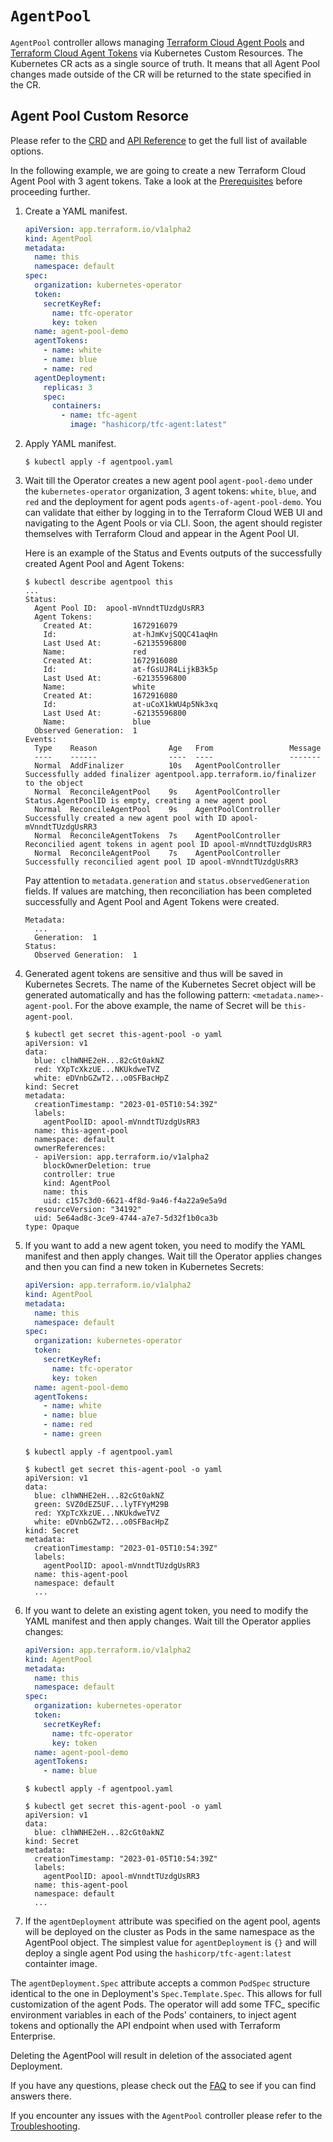 # `AgentPool`

`AgentPool` controller allows managing [Terraform Cloud Agent Pools](https://developer.hashicorp.com/terraform/cloud-docs/agents/agent-pools) and [Terraform Cloud Agent Tokens](https://developer.hashicorp.com/terraform/cloud-docs/users-teams-organizations/api-tokens#agent-api-tokens) via Kubernetes Custom Resources. The Kubernetes CR acts as a single source of truth. It means that all Agent Pool changes made outside of the CR will be returned to the state specified in the CR.

## Agent Pool Custom Resorce

Please refer to the [CRD](../config/crd/bases/app.terraform.io_agentpools.yaml) and [API Reference](./api-reference.md#agentpool) to get the full list of available options.

In the following example, we are going to create a new Terraform Cloud Agent Pool with 3 agent tokens. Take a look at the [Prerequisites](./usage.md#prerequisites) before proceeding further.

1. Create a YAML manifest.

    ```yaml
    apiVersion: app.terraform.io/v1alpha2
    kind: AgentPool
    metadata:
      name: this
      namespace: default
    spec:
      organization: kubernetes-operator
      token:
        secretKeyRef:
          name: tfc-operator
          key: token
      name: agent-pool-demo
      agentTokens:
        - name: white
        - name: blue
        - name: red
      agentDeployment:
        replicas: 3
        spec:
          containers:
            - name: tfc-agent
              image: "hashicorp/tfc-agent:latest"
    ```

2. Apply YAML manifest.

    ```console
    $ kubectl apply -f agentpool.yaml
    ```

3. Wait till the Operator creates a new agent pool `agent-pool-demo` under the `kubernetes-operator` organization, 3 agent tokens: `white`, `blue`, and `red` and the deployment for agent pods `agents-of-agent-pool-demo`. You can validate that either by logging in to the Terraform Cloud WEB UI and navigating to the Agent Pools or via CLI. Soon, the agent should register themselves with Terraform Cloud and appear in the Agent Pool UI.

    Here is an example of the Status and Events outputs of the successfully created Agent Pool and Agent Tokens:

    ```console
    $ kubectl describe agentpool this
    ...
    Status:
      Agent Pool ID:  apool-mVnndtTUzdgUsRR3
      Agent Tokens:
        Created At:         1672916079
        Id:                 at-hJmKvjSQQC41aqHn
        Last Used At:       -62135596800
        Name:               red
        Created At:         1672916080
        Id:                 at-fGsUJR4LijkB3k5p
        Last Used At:       -62135596800
        Name:               white
        Created At:         1672916080
        Id:                 at-uCoX1kWU4p5Nk3xq
        Last Used At:       -62135596800
        Name:               blue
      Observed Generation:  1
    Events:
      Type    Reason                Age   From                 Message
      ----    ------                ----  ----                 -------
      Normal  AddFinalizer          10s   AgentPoolController  Successfully added finalizer agentpool.app.terraform.io/finalizer to the object
      Normal  ReconcileAgentPool    9s    AgentPoolController  Status.AgentPoolID is empty, creating a new agent pool
      Normal  ReconcileAgentPool    9s    AgentPoolController  Successfully created a new agent pool with ID apool-mVnndtTUzdgUsRR3
      Normal  ReconcileAgentTokens  7s    AgentPoolController  Reconcilied agent tokens in agent pool ID apool-mVnndtTUzdgUsRR3
      Normal  ReconcileAgentPool    7s    AgentPoolController  Successfully reconcilied agent pool ID apool-mVnndtTUzdgUsRR3
    ```

    Pay attention to `metadata.generation` and `status.observedGeneration` fields. If values are matching, then reconciliation has been completed successfully and Agent Pool and Agent Tokens were created.

    ```console
    Metadata:
      ...
      Generation:  1
    Status:
      Observed Generation:  1
    ```

4. Generated agent tokens are sensitive and thus will be saved in Kubernetes Secrets. The name of the Kubernetes Secret object will be generated automatically and has the following pattern: `<metadata.name>-agent-pool`. For the above example, the name of Secret will be `this-agent-pool`.

    ```console
    $ kubectl get secret this-agent-pool -o yaml
    apiVersion: v1
    data:
      blue: clhWNHE2eH...82cGt0akNZ
      red: YXpTcXkzUE...NKUkdweTVZ
      white: eDVnbGZwT2...o0SFBacHpZ
    kind: Secret
    metadata:
      creationTimestamp: "2023-01-05T10:54:39Z"
      labels:
        agentPoolID: apool-mVnndtTUzdgUsRR3
      name: this-agent-pool
      namespace: default
      ownerReferences:
      - apiVersion: app.terraform.io/v1alpha2
        blockOwnerDeletion: true
        controller: true
        kind: AgentPool
        name: this
        uid: c157c3d0-6621-4f8d-9a46-f4a22a9e5a9d
      resourceVersion: "34192"
      uid: 5e64ad8c-3ce9-4744-a7e7-5d32f1b0ca3b
    type: Opaque
    ```

5. If you want to add a new agent token, you need to modify the YAML manifest and then apply changes. Wait till the Operator applies changes and then you can find a new token in Kubernetes Secrets:

    ```yaml
    apiVersion: app.terraform.io/v1alpha2
    kind: AgentPool
    metadata:
      name: this
      namespace: default
    spec:
      organization: kubernetes-operator
      token:
        secretKeyRef:
          name: tfc-operator
          key: token
      name: agent-pool-demo
      agentTokens:
        - name: white
        - name: blue
        - name: red
        - name: green
    ```

    ```console
    $ kubectl apply -f agentpool.yaml
    ```

    ```console
    $ kubectl get secret this-agent-pool -o yaml
    apiVersion: v1
    data:
      blue: clhWNHE2eH...82cGt0akNZ
      green: SVZ0dEZ5UF...lyTFYyM29B
      red: YXpTcXkzUE...NKUkdweTVZ
      white: eDVnbGZwT2...o0SFBacHpZ
    kind: Secret
    metadata:
      creationTimestamp: "2023-01-05T10:54:39Z"
      labels:
        agentPoolID: apool-mVnndtTUzdgUsRR3
      name: this-agent-pool
      namespace: default
      ...
    ```

6. If you want to delete an existing agent token, you need to modify the YAML manifest and then apply changes. Wait till the Operator applies changes:

    ```yaml
    apiVersion: app.terraform.io/v1alpha2
    kind: AgentPool
    metadata:
      name: this
      namespace: default
    spec:
      organization: kubernetes-operator
      token:
        secretKeyRef:
          name: tfc-operator
          key: token
      name: agent-pool-demo
      agentTokens:
        - name: blue
    ```

    ```console
    $ kubectl apply -f agentpool.yaml
    ```

    ```console
    $ kubectl get secret this-agent-pool -o yaml
    apiVersion: v1
    data:
      blue: clhWNHE2eH...82cGt0akNZ
    kind: Secret
    metadata:
      creationTimestamp: "2023-01-05T10:54:39Z"
      labels:
        agentPoolID: apool-mVnndtTUzdgUsRR3
      name: this-agent-pool
      namespace: default
      ...
    ```

7. If the `agentDeployment` attribute was specified on the agent pool, agents will be deployed on the cluster as Pods in the same namespace as the AgentPool object. The simplest value for `agentDeployment` is `{}` and will deploy a single agent Pod using the `hashicorp/tfc-agent:latest` containter image.

The `agentDeployment.Spec` attribute accepts a common `PodSpec` structure identical to the one in Deployment's `Spec.Template.Spec`. This allows for full customization of the agent Pods. The operator will add some TFC_ specific environment variables in each of the Pods' containers, to inject agent tokens and optionally the API endpoint when used with Terraform Enterprise.

Deleting the AgentPool will result in deletion of the associated agent Deployment.

If you have any questions, please check out the [FAQ](./faq.md#agent-pool-controller) to see if you can find answers there.

If you encounter any issues with the `AgentPool` controller please refer to the [Troubleshooting](../README.md#troubleshooting).
